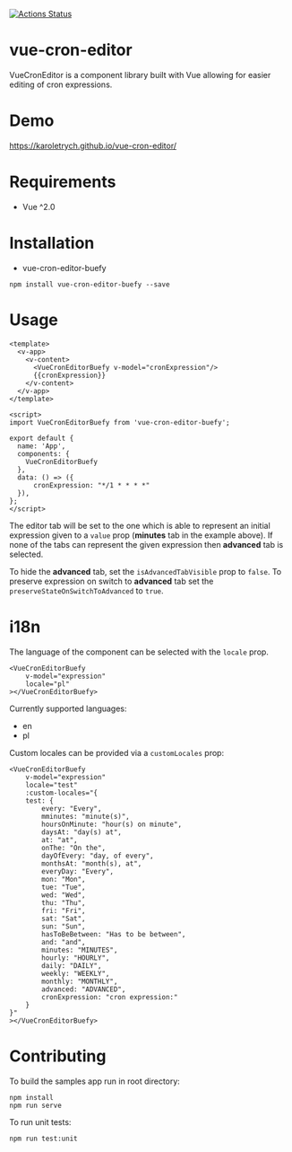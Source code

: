 [![Actions Status](https://github.com/karoletrych/vue-cron-editor/workflows/Node%20CI/badge.svg)](https://github.com/karoletrych/vue-cron-editor/actions)
# vue-cron-editor
VueCronEditor is a component library built with Vue allowing for easier editing of cron expressions.

# Demo
https://karoletrych.github.io/vue-cron-editor/

# Requirements
- Vue ^2.0

# Installation
- vue-cron-editor-buefy 
```
npm install vue-cron-editor-buefy --save
```

# Usage
```
<template>
  <v-app>
    <v-content>
      <VueCronEditorBuefy v-model="cronExpression"/>
      {{cronExpression}}
    </v-content>
  </v-app>
</template>

<script>
import VueCronEditorBuefy from 'vue-cron-editor-buefy';

export default {
  name: 'App',
  components: {
    VueCronEditorBuefy
  },
  data: () => ({
      cronExpression: "*/1 * * * *"
  }),
};
</script>
```
The editor tab will be set to the one which is able to represent an initial expression given to a ``value`` prop (**minutes** tab in the example above). 
If none of the tabs can represent the given expression then **advanced** tab is selected.

To hide the **advanced** tab, set the `isAdvancedTabVisible` prop to `false`.
To preserve expression on switch to **advanced** tab set the `preserveStateOnSwitchToAdvanced` to `true`.

# i18n
The language of the component can be selected with the ``locale`` prop.
```
<VueCronEditorBuefy
    v-model="expression"
    locale="pl"
></VueCronEditorBuefy>
```
Currently supported languages:
- en
- pl

Custom locales can be provided via a ``customLocales`` prop:
```
<VueCronEditorBuefy
    v-model="expression"
    locale="test"
    :custom-locales="{
    test: {
        every: "Every",
        mminutes: "minute(s)",
        hoursOnMinute: "hour(s) on minute",
        daysAt: "day(s) at",
        at: "at",
        onThe: "On the",
        dayOfEvery: "day, of every",
        monthsAt: "month(s), at",
        everyDay: "Every",
        mon: "Mon",
        tue: "Tue",
        wed: "Wed",
        thu: "Thu",
        fri: "Fri",
        sat: "Sat",
        sun: "Sun",
        hasToBeBetween: "Has to be between",
        and: "and",
        minutes: "MINUTES",
        hourly: "HOURLY",
        daily: "DAILY",
        weekly: "WEEKLY",
        monthly: "MONTHLY",
        advanced: "ADVANCED",
        cronExpression: "cron expression:"
    }
}"
></VueCronEditorBuefy>
```

# Contributing
To build the samples app run in root directory:
```
npm install
npm run serve
```

To run unit tests:
```
npm run test:unit
```
